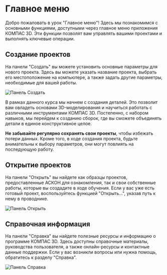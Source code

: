# Главное меню

Добро пожаловать в урок "Главное меню"! Здесь мы познакомимся с основными функциями, доступными через главное меню приложения КОМПАС 3D. Эти функции позволят вам управлять вашими проектами и выполнять ключевые операции.

## Создание проектов

На панели "Создать" вы можете установить основные параметры для нового проекта. Здесь вы можете указать название проекта, выбрать его местоположение на компьютере, а также задать другие параметры, необходимые для вашей работы.

![Панель Создать](https://github.com/NotACat1/COMPASS-3D-courses/assets/113008873/fb414e2c-3ec5-47da-abec-44691e6aed5c)

В рамках данного курса мы начнем с создания деталей. Это позволит вам овладеть основами 3D-моделирования и научиться работать с различными инструментами КОМПАС 3D. Постепенно, с набором навыков, мы перейдем к созданию сборок, где вы сможете объединять детали в единое конструктивное целое.

**Не забывайте регулярно сохранять свои проекты**, чтобы избежать потери данных. Кроме того, в ходе создания проекта, будьте внимательны к выбору параметров, они могут повлиять на последующую работу.

## Открытие проектов

На панели "Открыть" вы найдете как образцы проектов, предоставленные АСКОН для ознакомления, так и свои собственные работы, которые вы создадите в ходе обучения. Если у вас уже есть готовый проект, воспользуйтесь функцией "Открыть...", указав путь к нему в проводнике.

![Панель Открыть](https://github.com/NotACat1/COMPASS-3D-courses/assets/113008873/28c4c257-195a-426f-814f-3605fdfdddbd)

## Справочная информация

На панели "Справка" вы найдете полезные ресурсы и информацию о программе КОМПАС 3D. Здесь доступны справочные материалы, руководства пользователя, а также онлайн-ресурсы и контактные данные поддержки. Если у вас возникли вопросы или нужна помощь, обратитесь к разделу "Справка".

![Панель Справка](https://github.com/NotACat1/COMPASS-3D-courses/assets/113008873/3813fd89-64c7-46d2-8fcd-cfb2e02db5ac)
